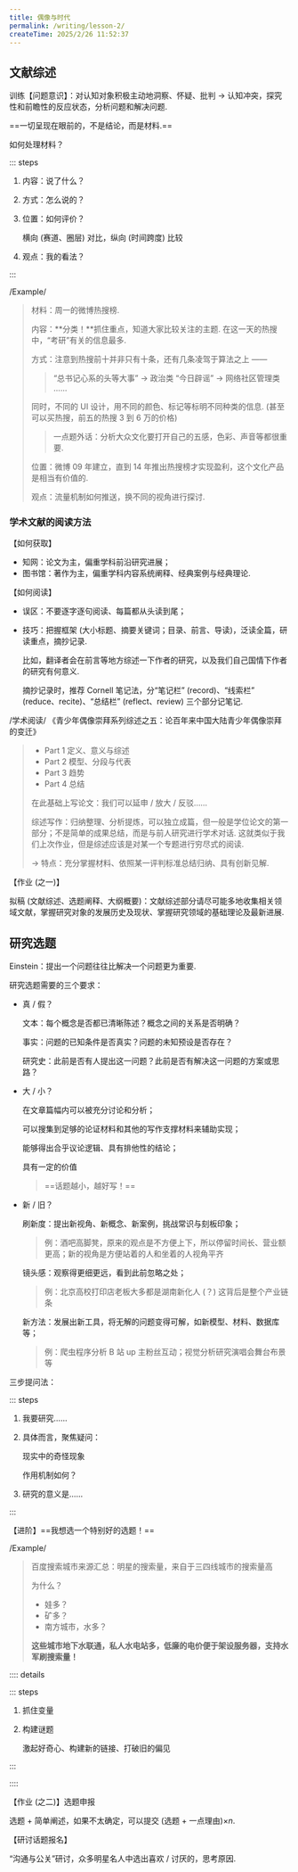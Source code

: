 ```yaml
---
title: 偶像与时代
permalink: /writing/lesson-2/
createTime: 2025/2/26 11:52:37
---
```


## 文献综述

训练【问题意识】：对认知对象积极主动地洞察、怀疑、批判 $\longrightarrow$ 认知冲突，探究性和前瞻性的反应状态，分析问题和解决问题.

==一切呈现在眼前的，不是结论，而是材料.==

如何处理材料？

::: steps

1. 内容：说了什么？

2. 方式：怎么说的？

3. 位置：如何评价？

   横向 (赛道、圈层) 对比，纵向 (时间跨度) 比较

4. 观点：我的看法？

:::

/Example/

> 材料：周一的微博热搜榜.
>
> 内容：**分类！**抓住重点，知道大家比较关注的主题. 在这一天的热搜中，“考研”有关的信息最多.
>
> 方式：注意到热搜前十并非只有十条，还有几条凌驾于算法之上 ——
>
> > “总书记心系的头等大事” $\longrightarrow$ 政治类
> > “今日辟谣” $\longrightarrow$ 网络社区管理类
> > ……
>
> 同时，不同的 UI 设计，用不同的颜色、标记等标明不同种类的信息. (甚至可以买热搜，前五的热搜 3 到 6 万的价格)
>
> > 一点题外话：分析大众文化要打开自己的五感，色彩、声音等都很重要.
>
> 位置：微博 09 年建立，直到 14 年推出热搜榜才实现盈利，这个文化产品是相当有价值的.
>
> 观点：流量机制如何推送，换不同的视角进行探讨.

### 学术文献的阅读方法

【如何获取】

* 知网：论文为主，偏重学科前沿研究进展；
* 图书馆：著作为主，偏重学科内容系统阐释、经典案例与经典理论.

【如何阅读】

* 误区：不要逐字逐句阅读、每篇都从头读到尾；

* 技巧：把握框架 (大小标题、摘要关键词；目录、前言、导读)，泛读全篇，研读重点，摘抄记录.

  比如，翻译者会在前言等地方综述一下作者的研究，以及我们自己国情下作者的研究有何意义.

  摘抄记录时，推荐 Cornell 笔记法，分“笔记栏” (record)、“线索栏” (reduce、recite)、“总结栏” (reflect、review) 三个部分记笔记.

/学术阅读/ 《青少年偶像崇拜系列综述之五：论百年来中国大陆青少年偶像崇拜的变迁》

> * Part 1 定义、意义与综述
> * Part 2 模型、分段与代表
> * Part 3 趋势
> * Part 4 总结
>
> 在此基础上写论文：我们可以延申 / 放大 / 反驳……
>
> 综述写作：归纳整理、分析提炼，可以独立成篇，但一般是学位论文的第一部分；不是简单的成果总结，而是与前人研究进行学术对话. 这就类似于我们上次作业，但是综述应该是对某一个专题进行穷尽式的阅读.
>
> $\longrightarrow$ 特点：充分掌握材料、依照某一评判标准总结归纳、具有创新见解.

【作业 (之一)】

拟稿 (文献综述、选题阐释、大纲概要)：文献综述部分请尽可能多地收集相关领域文献，掌握研究对象的发展历史及现状、掌握研究领域的基础理论及最新进展.

## 研究选题

Einstein：提出一个问题往往比解决一个问题更为重要.

研究选题需要的三个要求：

* 真 / 假？

  文本：每个概念是否都已清晰陈述？概念之间的关系是否明确？

  事实：问题的已知条件是否真实？问题的未知预设是否存在？

  研究史：此前是否有人提出这一问题？此前是否有解决这一问题的方案或思路？

* 大 / 小？

  在文章篇幅内可以被充分讨论和分析；

  可以搜集到足够的论证材料和其他的写作支撑材料来辅助实现；

  能够得出合乎议论逻辑、具有排他性的结论；

  具有一定的价值

  > ==话题越小，越好写！==

* 新 / 旧？

  刷新度：提出新视角、新概念、新案例，挑战常识与刻板印象；

  > 例：酒吧高脚凳，原来的观点是不方便上下，所以停留时间长、营业额更高；新的视角是方便站着的人和坐着的人视角平齐

  镜头感：观察得更细更远，看到此前忽略之处；

  > 例：北京高校打印店老板大多都是湖南新化人 (？) 这背后是整个产业链条

  新方法：发展出新工具，将无解的问题变得可解，如新模型、材料、数据库等；

  > 例：爬虫程序分析 B 站 up 主粉丝互动；视觉分析研究演唱会舞台布景等

三步提问法：

::: steps

1. 我要研究……

2. 具体而言，聚焦疑问：

   现实中的奇怪现象

   作用机制如何？

3. 研究的意义是……

:::

【进阶】==我想选一个特别好的选题！==

/Example/

> 百度搜索城市来源汇总：明星的搜索量，来自于三四线城市的搜索量高
>
> 为什么？
>
> * 娃多？
> * 矿多？
> * 南方城市，水多？
>
> **这些城市地下水联通，私人水电站多，低廉的电价便于架设服务器，支持水军刷搜索量！**

:::: details 

::: steps

1. 抓住变量

2. 构建谜题

   激起好奇心、构建新的链接、打破旧的偏见

:::

::::

【作业 (之二)】选题申报

选题 + 简单阐述，如果不太确定，可以提交 (选题 + 一点理由)$\times n$.

【研讨话题报名】

“沟通与公关”研讨，众多明星名人中选出喜欢 / 讨厌的，思考原因. 